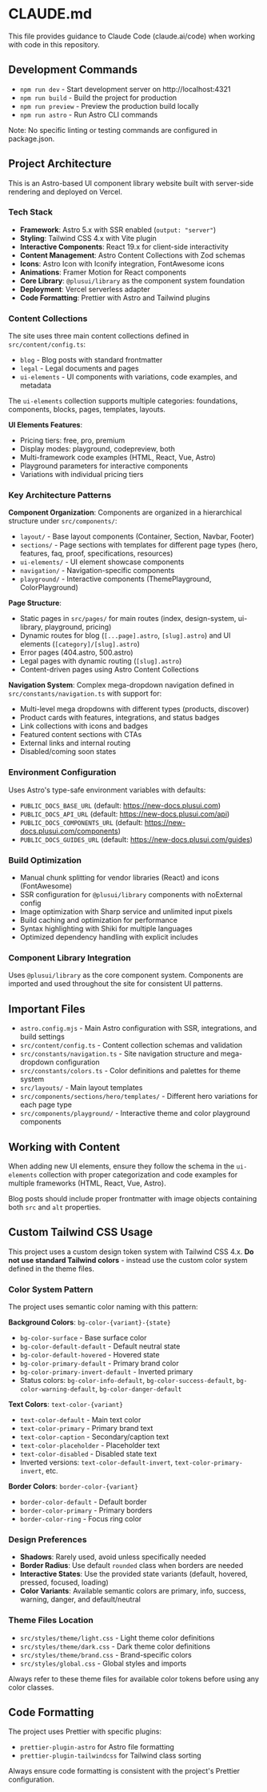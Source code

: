 # CLAUDE.md

This file provides guidance to Claude Code (claude.ai/code) when working with code in this repository.

## Development Commands

- `npm run dev` - Start development server on http://localhost:4321
- `npm run build` - Build the project for production
- `npm run preview` - Preview the production build locally
- `npm run astro` - Run Astro CLI commands

Note: No specific linting or testing commands are configured in package.json.

## Project Architecture

This is an Astro-based UI component library website built with server-side rendering and deployed on Vercel.

### Tech Stack
- **Framework**: Astro 5.x with SSR enabled (`output: "server"`)
- **Styling**: Tailwind CSS 4.x with Vite plugin
- **Interactive Components**: React 19.x for client-side interactivity
- **Content Management**: Astro Content Collections with Zod schemas
- **Icons**: Astro Icon with Iconify integration, FontAwesome icons
- **Animations**: Framer Motion for React components
- **Core Library**: `@plusui/library` as the component system foundation
- **Deployment**: Vercel serverless adapter
- **Code Formatting**: Prettier with Astro and Tailwind plugins

### Content Collections
The site uses three main content collections defined in `src/content/config.ts`:
- `blog` - Blog posts with standard frontmatter
- `legal` - Legal documents and pages  
- `ui-elements` - UI components with variations, code examples, and metadata

The `ui-elements` collection supports multiple categories: foundations, components, blocks, pages, templates, layouts.

**UI Elements Features**:
- Pricing tiers: free, pro, premium
- Display modes: playground, codepreview, both
- Multi-framework code examples (HTML, React, Vue, Astro)
- Playground parameters for interactive components
- Variations with individual pricing tiers

### Key Architecture Patterns

**Component Organization**: Components are organized in a hierarchical structure under `src/components/`:
- `layout/` - Base layout components (Container, Section, Navbar, Footer)
- `sections/` - Page sections with templates for different page types (hero, features, faq, proof, specifications, resources)
- `ui-elements/` - UI element showcase components
- `navigation/` - Navigation-specific components
- `playground/` - Interactive components (ThemePlayground, ColorPlayground)

**Page Structure**:
- Static pages in `src/pages/` for main routes (index, design-system, ui-library, playground, pricing)
- Dynamic routes for blog (`[...page].astro`, `[slug].astro`) and UI elements (`[category]/[slug].astro`)
- Error pages (404.astro, 500.astro)
- Legal pages with dynamic routing (`[slug].astro`)
- Content-driven pages using Astro Content Collections

**Navigation System**: Complex mega-dropdown navigation defined in `src/constants/navigation.ts` with support for:
- Multi-level mega dropdowns with different types (products, discover)
- Product cards with features, integrations, and status badges
- Link collections with icons and badges
- Featured content sections with CTAs
- External links and internal routing
- Disabled/coming soon states

### Environment Configuration
Uses Astro's type-safe environment variables with defaults:
- `PUBLIC_DOCS_BASE_URL` (default: https://new-docs.plusui.com)
- `PUBLIC_DOCS_API_URL` (default: https://new-docs.plusui.com/api)
- `PUBLIC_DOCS_COMPONENTS_URL` (default: https://new-docs.plusui.com/components)  
- `PUBLIC_DOCS_GUIDES_URL` (default: https://new-docs.plusui.com/guides)

### Build Optimization
- Manual chunk splitting for vendor libraries (React) and icons (FontAwesome)
- SSR configuration for `@plusui/library` components with noExternal config
- Image optimization with Sharp service and unlimited input pixels
- Build caching and optimization for performance
- Syntax highlighting with Shiki for multiple languages
- Optimized dependency handling with explicit includes

### Component Library Integration
Uses `@plusui/library` as the core component system. Components are imported and used throughout the site for consistent UI patterns.

## Important Files

- `astro.config.mjs` - Main Astro configuration with SSR, integrations, and build settings
- `src/content/config.ts` - Content collection schemas and validation
- `src/constants/navigation.ts` - Site navigation structure and mega-dropdown configuration
- `src/constants/colors.ts` - Color definitions and palettes for theme system
- `src/layouts/` - Main layout templates
- `src/components/sections/hero/templates/` - Different hero variations for each page type
- `src/components/playground/` - Interactive theme and color playground components

## Working with Content

When adding new UI elements, ensure they follow the schema in the `ui-elements` collection with proper categorization and code examples for multiple frameworks (HTML, React, Vue, Astro).

Blog posts should include proper frontmatter with image objects containing both `src` and `alt` properties.

## Custom Tailwind CSS Usage

This project uses a custom design token system with Tailwind CSS 4.x. **Do not use standard Tailwind colors** - instead use the custom color system defined in the theme files.

### Color System Pattern
The project uses semantic color naming with this pattern:

**Background Colors**: `bg-color-{variant}-{state}`
- `bg-color-surface` - Base surface color
- `bg-color-default-default` - Default neutral state
- `bg-color-default-hovered` - Hovered state
- `bg-color-primary-default` - Primary brand color
- `bg-color-primary-invert-default` - Inverted primary
- Status colors: `bg-color-info-default`, `bg-color-success-default`, `bg-color-warning-default`, `bg-color-danger-default`

**Text Colors**: `text-color-{variant}`
- `text-color-default` - Main text color
- `text-color-primary` - Primary brand text
- `text-color-caption` - Secondary/caption text
- `text-color-placeholder` - Placeholder text
- `text-color-disabled` - Disabled state text
- Inverted versions: `text-color-default-invert`, `text-color-primary-invert`, etc.

**Border Colors**: `border-color-{variant}`
- `border-color-default` - Default border
- `border-color-primary` - Primary borders
- `border-color-ring` - Focus ring color

### Design Preferences
- **Shadows**: Rarely used, avoid unless specifically needed
- **Border Radius**: Use default `rounded` class when borders are needed
- **Interactive States**: Use the provided state variants (default, hovered, pressed, focused, loading)
- **Color Variants**: Available semantic colors are primary, info, success, warning, danger, and default/neutral

### Theme Files Location
- `src/styles/theme/light.css` - Light theme color definitions
- `src/styles/theme/dark.css` - Dark theme color definitions  
- `src/styles/theme/brand.css` - Brand-specific colors
- `src/styles/global.css` - Global styles and imports

Always refer to these theme files for available color tokens before using any color classes.

## Code Formatting

The project uses Prettier with specific plugins:
- `prettier-plugin-astro` for Astro file formatting
- `prettier-plugin-tailwindcss` for Tailwind class sorting

Always ensure code formatting is consistent with the project's Prettier configuration.